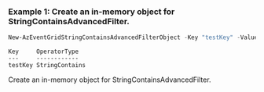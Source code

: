 ### Example 1: Create an in-memory object for StringContainsAdvancedFilter.
```powershell
New-AzEventGridStringContainsAdvancedFilterObject -Key "testKey" -Value "value1","value2"
```

```output
Key     OperatorType
---     ------------
testKey StringContains
```

Create an in-memory object for StringContainsAdvancedFilter.